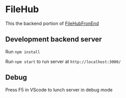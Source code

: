 # FileHub

This the backend portion of [FileHubFronEnd](https://github.com/fwhatley/FileHubFrontend)

## Development backend server

Run `npm install`

Run `npm start` to run server at `http://localhost:3000/`

## Debug

Press F5 in VScode to lunch server in debug mode

